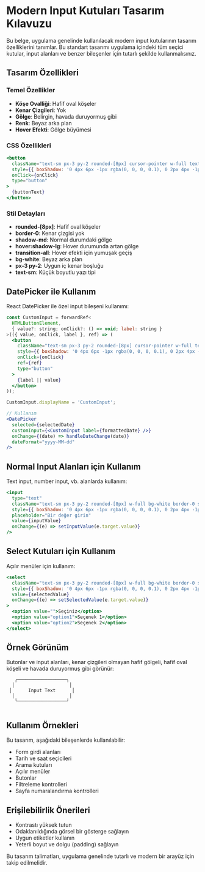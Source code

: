# Modern Input Kutuları Tasarım Kılavuzu

Bu belge, uygulama genelinde kullanılacak modern input kutularının tasarım özelliklerini tanımlar. Bu standart tasarımı uygulama içindeki tüm seçici kutular, input alanları ve benzer bileşenler için tutarlı şekilde kullanmalısınız.

## Tasarım Özellikleri

### Temel Özellikler
- **Köşe Ovalliği**: Hafif oval köşeler
- **Kenar Çizgileri**: Yok
- **Gölge**: Belirgin, havada duruyormuş gibi
- **Renk**: Beyaz arka plan
- **Hover Efekti**: Gölge büyümesi

### CSS Özellikleri

```jsx
<button
  className="text-sm px-3 py-2 rounded-[8px] cursor-pointer w-full text-center bg-white border-0 shadow-md hover:shadow-lg transition-all"
  style={{ boxShadow: '0 4px 6px -1px rgba(0, 0, 0, 0.1), 0 2px 4px -1px rgba(0, 0, 0, 0.06)' }}
  onClick={onClick}
  type="button"
>
  {buttonText}
</button>
```

### Stil Detayları
- **rounded-[8px]**: Hafif oval köşeler
- **border-0**: Kenar çizgisi yok
- **shadow-md**: Normal durumdaki gölge
- **hover:shadow-lg**: Hover durumunda artan gölge
- **transition-all**: Hover efekti için yumuşak geçiş
- **bg-white**: Beyaz arka plan
- **px-3 py-2**: Uygun iç kenar boşluğu
- **text-sm**: Küçük boyutlu yazı tipi

## DatePicker ile Kullanım

React DatePicker ile özel input bileşeni kullanımı:

```jsx
const CustomInput = forwardRef<
  HTMLButtonElement,
  { value?: string; onClick?: () => void; label: string }
>(({ value, onClick, label }, ref) => (
  <button
    className="text-sm px-3 py-2 rounded-[8px] cursor-pointer w-full text-center bg-white border-0 shadow-md hover:shadow-lg transition-all"
    style={{ boxShadow: '0 4px 6px -1px rgba(0, 0, 0, 0.1), 0 2px 4px -1px rgba(0, 0, 0, 0.06)' }}
    onClick={onClick}
    ref={ref}
    type="button"
  >
    {label || value}
  </button>
));

CustomInput.displayName = 'CustomInput';

// Kullanım
<DatePicker
  selected={selectedDate}
  customInput={<CustomInput label={formattedDate} />}
  onChange={(date) => handleDateChange(date)}
  dateFormat="yyyy-MM-dd"
/>
```

## Normal Input Alanları için Kullanım

Text input, number input, vb. alanlarda kullanım:

```jsx
<input
  type="text"
  className="text-sm px-3 py-2 rounded-[8px] w-full bg-white border-0 shadow-md hover:shadow-lg transition-all outline-none focus:ring-2 focus:ring-blue-500"
  style={{ boxShadow: '0 4px 6px -1px rgba(0, 0, 0, 0.1), 0 2px 4px -1px rgba(0, 0, 0, 0.06)' }}
  placeholder="Bir değer girin"
  value={inputValue}
  onChange={(e) => setInputValue(e.target.value)}
/>
```

## Select Kutuları için Kullanım

Açılır menüler için kullanım:

```jsx
<select
  className="text-sm px-3 py-2 rounded-[8px] w-full bg-white border-0 shadow-md hover:shadow-lg transition-all outline-none focus:ring-2 focus:ring-blue-500"
  style={{ boxShadow: '0 4px 6px -1px rgba(0, 0, 0, 0.1), 0 2px 4px -1px rgba(0, 0, 0, 0.06)' }}
  value={selectedValue}
  onChange={(e) => setSelectedValue(e.target.value)}
>
  <option value="">Seçiniz</option>
  <option value="option1">Seçenek 1</option>
  <option value="option2">Seçenek 2</option>
</select>
```

## Örnek Görünüm

Butonlar ve input alanları, kenar çizgileri olmayan hafif gölgeli, hafif oval köşeli ve havada duruyormuş gibi görünür:

```
   ╭──────────────────╮
  │                    │
 │      Input Text      │
  │                    │
   ╰──────────────────╯
         ⠀⠀⠀⠀⠀
```

## Kullanım Örnekleri

Bu tasarım, aşağıdaki bileşenlerde kullanılabilir:
- Form girdi alanları
- Tarih ve saat seçicileri
- Arama kutuları
- Açılır menüler
- Butonlar
- Filtreleme kontrolleri
- Sayfa numaralandırma kontrolleri

## Erişilebilirlik Önerileri

- Kontrastı yüksek tutun
- Odaklanıldığında görsel bir gösterge sağlayın
- Uygun etiketler kullanın
- Yeterli boyut ve dolgu (padding) sağlayın

Bu tasarım talimatları, uygulama genelinde tutarlı ve modern bir arayüz için takip edilmelidir.
